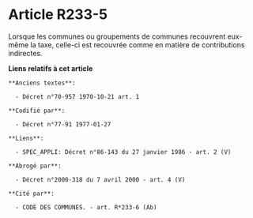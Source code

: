 # Article R233-5

Lorsque les communes ou groupements de communes recouvrent eux-même la taxe, celle-ci est recouvrée comme en matière de
contributions indirectes.

**Liens relatifs à cet article**

	**Anciens textes**:

	  - Décret n°70-957 1970-10-21 art. 1

	**Codifié par**:

	  - Décret n°77-91 1977-01-27

	**Liens**:

	  - SPEC_APPLI: Décret n°86-143 du 27 janvier 1986 - art. 2 (V)

	**Abrogé par**:

	  - Décret n°2000-318 du 7 avril 2000 - art. 4 (V)

	**Cité par**:

	  - CODE DES COMMUNES. - art. R*233-6 (Ab)
